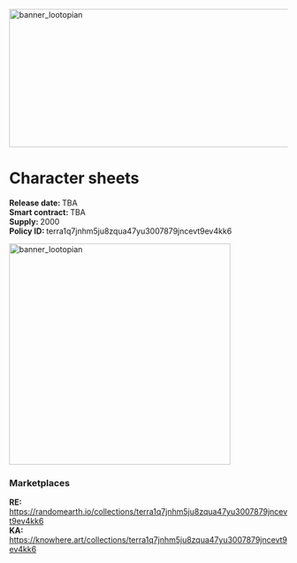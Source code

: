<!DOCTYPE html>
<html lang="en-US">
<body>
<div class="myDiv">

<p><img src="/_media/banner_sg_lootopians.png" alt="banner_lootopian" width="750" height="250"></p>

<h1>Character sheets</h1>

<p><b>Release date: </b>TBA</br><b>Smart contract: </b>TBA</br><b>Supply: </b>2000</br><b>Policy ID: </b>terra1q7jnhm5ju8zqua47yu3007879jncevt9ev4kk6</p>

<p><img src="/_media/character_sheet_loot.png" alt="banner_lootopian" width="400" height="400"></p>

<h3>Marketplaces</h3>
<p><b>RE: </b><a href="https://randomearth.io/collections/terra1q7jnhm5ju8zqua47yu3007879jncevt9ev4kk6">https://randomearth.io/collections/terra1q7jnhm5ju8zqua47yu3007879jncevt9ev4kk6</a></br><b>KA: </b> <a href="https://knowhere.art/collections/terra1q7jnhm5ju8zqua47yu3007879jncevt9ev4kk6">https://knowhere.art/collections/terra1q7jnhm5ju8zqua47yu3007879jncevt9ev4kk6</a></p>
</div>
</body>
